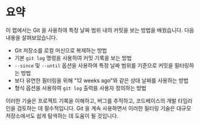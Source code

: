 # 요약

이 랩에서는 Git 을 사용하여 특정 날짜 범위 내의 커밋을 보는 방법을 배웠습니다. 다음 내용을 살펴보았습니다.

- Git 저장소를 로컬 머신으로 복제하는 방법
- 기본 `git log` 명령을 사용하여 커밋 기록을 보는 방법
- `--since` 및 `--until` 옵션을 사용하여 특정 날짜 범위를 기준으로 커밋을 필터링하는 방법
- 보다 유연한 필터링을 위해 "12 weeks ago"와 같은 상대 날짜를 사용하는 방법
- 형식 옵션을 사용하여 `git log` 출력을 사용자 정의하는 방법

이러한 기술은 프로젝트 기록을 이해하고, 버그를 추적하고, 코드베이스의 개발 타임라인을 검토하는 데 필수적입니다. Git 을 계속 사용하면서 이러한 필터링 기술은 대규모 저장소에서도 쉽게 탐색하는 데 도움이 될 것입니다.
